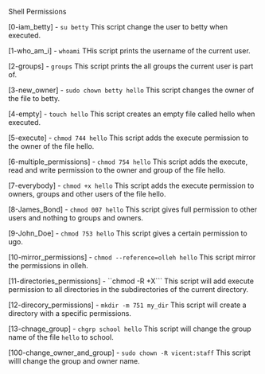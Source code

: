 Shell Permissions

[0-iam_betty] - ```su betty``` This script change the user to betty when executed.

[1-who_am_i] - ```whoami``` THis script prints the username of the current user.

[2-groups] - ```groups``` This script prints the all groups the current user is  part of.

[3-new_owner] - ```sudo chown betty hello``` This script changes the owner of the file to betty.

[4-empty] - ```touch hello``` This script creates an empty file called hello when executed.

[5-execute] - ```chmod 744 hello``` This script adds the execute permission to the owner of the file hello.

[6-multiple_permissions] - ```chmod 754 hello``` This script adds the execute, read and write permission to the owner and group of the file hello.

[7-everybody] - ```chmod +x hello``` This script adds the execute permission to owners, groups and other users of the file hello.

[8-James_Bond] - ```chmod 007 hello``` This script gives full permission to other users and nothing to groups and owners.

[9-John_Doe] - ```chmod 753 hello``` This script gives a certain permission to ugo.

[10-mirror_permissions] - ```chmod --reference=olleh hello``` This script mirror the permissions in olleh.

[11-directories_permissions] - ``chmod -R +X``` This script will add execute permission to all directories in the subdirectories of the current directory.

[12-direcory_permissions] - ```mkdir -m 751 my_dir``` This script will create a directory with a specific permissions.

[13-chnage_group] - ```chgrp school hello``` This script will change the group name of the file ```hello``` to school.

[100-change_owner_and_group] - ```sudo chown -R vicent:staff``` This script willl change the group and owner name.
